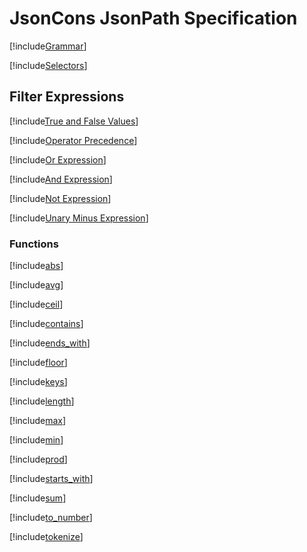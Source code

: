 # JsonCons JsonPath Specification

[!include[Grammar](./Grammar.md)]

[!include[Selectors](./Selectors.md)]

## Filter Expressions

[!include[True and False Values](./TrueAndFalseValues.md)]

[!include[Operator Precedence](./operators/OperatorPrecedence.md)]

[!include[Or Expression](./operators/or-expression.md)]

[!include[And Expression](./operators/and-expression.md)]

[!include[Not Expression](./operators/not-expression.md)]

[!include[Unary Minus Expression](./operators/unary-minus-expression.md)]

### Functions

[!include[abs](./functions/abs.md)]

[!include[avg](./functions/avg.md)]

[!include[ceil](./functions/ceil.md)]

[!include[contains](./functions/contains.md)]

[!include[ends_with](./functions/ends_with.md)]

[!include[floor](./functions/floor.md)]

[!include[keys](./functions/keys.md)]

[!include[length](./functions/length.md)]

[!include[max](./functions/max.md)]

[!include[min](./functions/min.md)]

[!include[prod](./functions/prod.md)]

[!include[starts_with](./functions/starts_with.md)]

[!include[sum](./functions/sum.md)]

[!include[to_number](./functions/to_number.md)]

[!include[tokenize](./functions/tokenize.md)]

